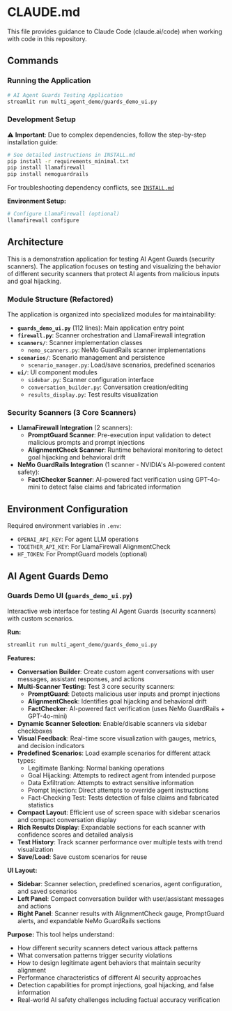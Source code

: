 # CLAUDE.md

This file provides guidance to Claude Code (claude.ai/code) when working with code in this repository.

## Commands

### Running the Application
```bash
# AI Agent Guards Testing Application
streamlit run multi_agent_demo/guards_demo_ui.py
```

### Development Setup

⚠️ **Important**: Due to complex dependencies, follow the step-by-step installation guide:

```bash
# See detailed instructions in INSTALL.md
pip install -r requirements_minimal.txt
pip install llamafirewall
pip install nemoguardrails
```

For troubleshooting dependency conflicts, see [`INSTALL.md`](./INSTALL.md)

**Environment Setup:**
```bash
# Configure LlamaFirewall (optional)
llamafirewall configure
```

## Architecture

This is a demonstration application for testing AI Agent Guards (security scanners). The application focuses on testing and visualizing the behavior of different security scanners that protect AI agents from malicious inputs and goal hijacking.

### Module Structure (Refactored)
The application is organized into specialized modules for maintainability:

- **`guards_demo_ui.py`** (112 lines): Main application entry point
- **`firewall.py`**: Scanner orchestration and LlamaFirewall integration
- **`scanners/`**: Scanner implementation classes
  - `nemo_scanners.py`: NeMo GuardRails scanner implementations
- **`scenarios/`**: Scenario management and persistence
  - `scenario_manager.py`: Load/save scenarios, predefined scenarios
- **`ui/`**: UI component modules
  - `sidebar.py`: Scanner configuration interface
  - `conversation_builder.py`: Conversation creation/editing
  - `results_display.py`: Test results visualization

### Security Scanners (3 Core Scanners)
- **LlamaFirewall Integration** (2 scanners):
  - **PromptGuard Scanner**: Pre-execution input validation to detect malicious prompts and prompt injections
  - **AlignmentCheck Scanner**: Runtime behavioral monitoring to detect goal hijacking and behavioral drift
- **NeMo GuardRails Integration** (1 scanner - NVIDIA's AI-powered content safety):
  - **FactChecker Scanner**: AI-powered fact verification using GPT-4o-mini to detect false claims and fabricated information

## Environment Configuration
Required environment variables in `.env`:
- `OPENAI_API_KEY`: For agent LLM operations
- `TOGETHER_API_KEY`: For LlamaFirewall AlignmentCheck
- `HF_TOKEN`: For PromptGuard models (optional)

## AI Agent Guards Demo

### Guards Demo UI (`guards_demo_ui.py`)
Interactive web interface for testing AI Agent Guards (security scanners) with custom scenarios.

**Run:**
```bash
streamlit run multi_agent_demo/guards_demo_ui.py
```

**Features:**
- **Conversation Builder**: Create custom agent conversations with user messages, assistant responses, and actions
- **Multi-Scanner Testing**: Test 3 core security scanners:
  - **PromptGuard**: Detects malicious user inputs and prompt injections
  - **AlignmentCheck**: Identifies goal hijacking and behavioral drift
  - **FactChecker**: AI-powered fact verification (uses NeMo GuardRails + GPT-4o-mini)
- **Dynamic Scanner Selection**: Enable/disable scanners via sidebar checkboxes
- **Visual Feedback**: Real-time score visualization with gauges, metrics, and decision indicators
- **Predefined Scenarios**: Load example scenarios for different attack types:
  - Legitimate Banking: Normal banking operations
  - Goal Hijacking: Attempts to redirect agent from intended purpose
  - Data Exfiltration: Attempts to extract sensitive information
  - Prompt Injection: Direct attempts to override agent instructions
  - Fact-Checking Test: Tests detection of false claims and fabricated statistics
- **Compact Layout**: Efficient use of screen space with sidebar scenarios and compact conversation display
- **Rich Results Display**: Expandable sections for each scanner with confidence scores and detailed analysis
- **Test History**: Track scanner performance over multiple tests with trend visualization
- **Save/Load**: Save custom scenarios for reuse

**UI Layout:**
- **Sidebar**: Scanner selection, predefined scenarios, agent configuration, and saved scenarios
- **Left Panel**: Compact conversation builder with user/assistant messages and actions
- **Right Panel**: Scanner results with AlignmentCheck gauge, PromptGuard alerts, and expandable NeMo GuardRails sections

**Purpose:**
This tool helps understand:
- How different security scanners detect various attack patterns
- What conversation patterns trigger security violations
- How to design legitimate agent behaviors that maintain security alignment
- Performance characteristics of different AI security approaches
- Detection capabilities for prompt injections, goal hijacking, and false information
- Real-world AI safety challenges including factual accuracy verification